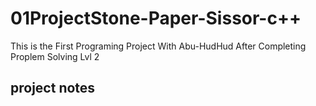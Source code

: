 # 01ProjectStone-Paper-Sissor-c++
This is the First Programing Project With Abu-HudHud  After Completing Proplem Solving Lvl 2

## project notes
